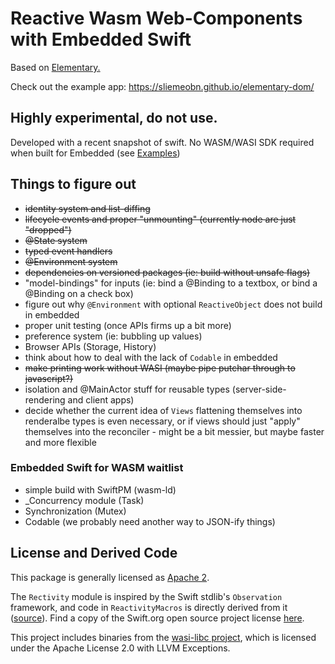 # Reactive Wasm Web-Components with Embedded Swift

Based on [Elementary.](https://github.com/sliemeobn/elementary)

Check out the example app: https://sliemeobn.github.io/elementary-dom/

## Highly experimental, do not use.

Developed with a recent snapshot of swift. No WASM/WASI SDK required when built for Embedded (see [Examples](Examples))

## Things to figure out

- ~~identity system and list-diffing~~
- ~~lifecycle events and proper "unmounting" (currently node are just "dropped")~~
- ~~@State system~~
- ~~typed event handlers~~
- ~~@Environment system~~
- ~~dependencies on versioned packages (ie: build without unsafe flags)~~
- "model-bindings" for inputs (ie: bind a @Binding<String> to a textbox, or bind a @Binding<Bool> on a check box)
- figure out why `@Environment` with optional `ReactiveObject` does not build in embedded
- proper unit testing (once APIs firms up a bit more)
- preference system (ie: bubbling up values)
- Browser APIs (Storage, History)
- think about how to deal with the lack of `Codable` in embedded
- ~~make printing work without WASI (maybe pipe putchar through to javascript?)~~
- isolation and @MainActor stuff for reusable types (server-side-rendering and client apps)
- decide whether the current idea of `Views` flattening themselves into renderalbe types is even necessary, or if views should just "apply" themselves into the reconciler - might be a bit messier, but maybe faster and more flexible

### Embedded Swift for WASM waitlist

- simple build with SwiftPM (wasm-ld)
- \_Concurrency module (Task)
- Synchronization (Mutex)
- Codable (we probably need another way to JSON-ify things)

## License and Derived Code

This package is generally licensed as [Apache 2](LICENSE).

The `Rectivity` module is inspired by the Swift stdlib's `Observation` framework, and code in `ReactivityMacros` is directly derived from it ([source](https://github.com/swiftlang/swift/tree/main/lib/Macros/Sources/ObservationMacros)).
Find a copy of the Swift.org open source project license [here](LICENSE-swift_org.md).

This project includes binaries from the [wasi-libc project](https://github.com/WebAssembly/wasi-libc), which is licensed under the Apache License 2.0 with LLVM Exceptions.
